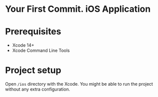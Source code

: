 # Your First Commit. iOS Application

# Prerequisites

- Xcode 14+
- Xcode Command Line Tools

# Project setup

Open `/ios` directory with the Xcode. You might be able to run the project without any extra configuration.
